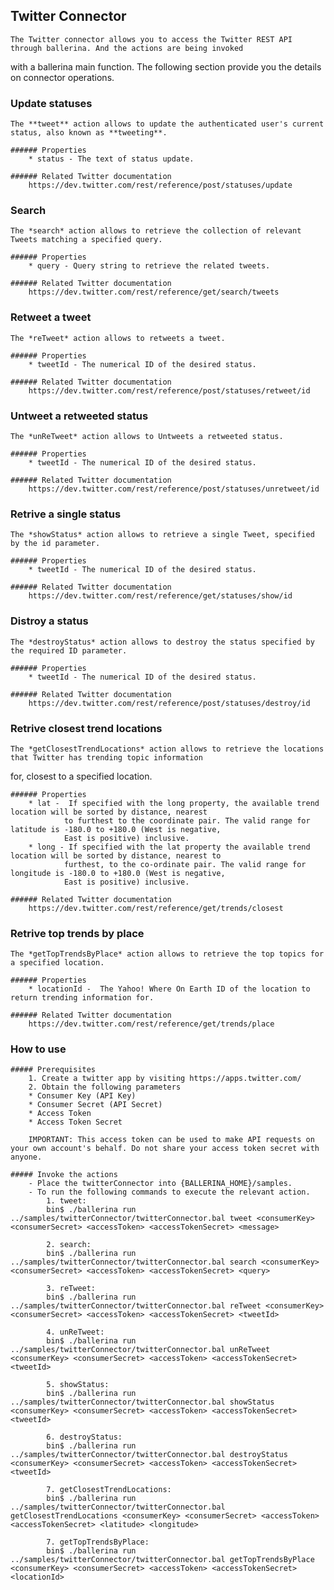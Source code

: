 ## Twitter Connector

    The Twitter connector allows you to access the Twitter REST API through ballerina. And the actions are being invoked
with a ballerina main function. The following section provide you the details on connector operations.

### Update statuses
    The **tweet** action allows to update the authenticated user's current status, also known as **tweeting**.

    ###### Properties
        * status - The text of status update.

    ###### Related Twitter documentation
        https://dev.twitter.com/rest/reference/post/statuses/update

### Search
    The *search* action allows to retrieve the collection of relevant Tweets matching a specified query.

    ###### Properties
        * query - Query string to retrieve the related tweets.

    ###### Related Twitter documentation
        https://dev.twitter.com/rest/reference/get/search/tweets

### Retweet a tweet
    The *reTweet* action allows to retweets a tweet.

    ###### Properties
        * tweetId - The numerical ID of the desired status.

    ###### Related Twitter documentation
        https://dev.twitter.com/rest/reference/post/statuses/retweet/id

### Untweet a retweeted status
    The *unReTweet* action allows to Untweets a retweeted status.

    ###### Properties
        * tweetId - The numerical ID of the desired status.

    ###### Related Twitter documentation
        https://dev.twitter.com/rest/reference/post/statuses/unretweet/id

### Retrive a single status
    The *showStatus* action allows to retrieve a single Tweet, specified by the id parameter.

    ###### Properties
        * tweetId - The numerical ID of the desired status.

    ###### Related Twitter documentation
        https://dev.twitter.com/rest/reference/get/statuses/show/id

### Distroy a status
    The *destroyStatus* action allows to destroy the status specified by the required ID parameter.

    ###### Properties
        * tweetId - The numerical ID of the desired status.

    ###### Related Twitter documentation
        https://dev.twitter.com/rest/reference/post/statuses/destroy/id

### Retrive closest trend locations
    The *getClosestTrendLocations* action allows to retrieve the locations that Twitter has trending topic information
for, closest to a specified location.

    ###### Properties
        * lat -  If specified with the long property, the available trend location will be sorted by distance, nearest
                to furthest to the coordinate pair. The valid range for latitude is -180.0 to +180.0 (West is negative,
                East is positive) inclusive.
        * long - If specified with the lat property the available trend location will be sorted by distance, nearest to
                furthest, to the co-ordinate pair. The valid range for longitude is -180.0 to +180.0 (West is negative,
                East is positive) inclusive.

    ###### Related Twitter documentation
        https://dev.twitter.com/rest/reference/get/trends/closest

### Retrive top trends by place
    The *getTopTrendsByPlace* action allows to retrieve the top topics for a specified location.

    ###### Properties
        * locationId -  The Yahoo! Where On Earth ID of the location to return trending information for.

    ###### Related Twitter documentation
        https://dev.twitter.com/rest/reference/get/trends/place

### How to use

    ##### Prerequisites
        1. Create a twitter app by visiting https://apps.twitter.com/
        2. Obtain the following parameters
        * Consumer Key (API Key)
        * Consumer Secret (API Secret)
        * Access Token
        * Access Token Secret

        IMPORTANT: This access token can be used to make API requests on your own account's behalf. Do not share your access token secret with anyone.

    ##### Invoke the actions
        - Place the twitterConnector into {BALLERINA_HOME}/samples.
        - To run the following commands to execute the relevant action.
            1. tweet:
            bin$ ./ballerina run ../samples/twitterConnector/twitterConnector.bal tweet <consumerKey> <consumerSecret> <accessToken> <accessTokenSecret> <message>

            2. search:
            bin$ ./ballerina run ../samples/twitterConnector/twitterConnector.bal search <consumerKey> <consumerSecret> <accessToken> <accessTokenSecret> <query>

            3. reTweet:
            bin$ ./ballerina run ../samples/twitterConnector/twitterConnector.bal reTweet <consumerKey> <consumerSecret> <accessToken> <accessTokenSecret> <tweetId>

            4. unReTweet:
            bin$ ./ballerina run ../samples/twitterConnector/twitterConnector.bal unReTweet <consumerKey> <consumerSecret> <accessToken> <accessTokenSecret> <tweetId>

            5. showStatus:
            bin$ ./ballerina run ../samples/twitterConnector/twitterConnector.bal showStatus <consumerKey> <consumerSecret> <accessToken> <accessTokenSecret> <tweetId>

            6. destroyStatus:
            bin$ ./ballerina run ../samples/twitterConnector/twitterConnector.bal destroyStatus <consumerKey> <consumerSecret> <accessToken> <accessTokenSecret> <tweetId>

            7. getClosestTrendLocations:
            bin$ ./ballerina run ../samples/twitterConnector/twitterConnector.bal getClosestTrendLocations <consumerKey> <consumerSecret> <accessToken> <accessTokenSecret> <latitude> <longitude>

            7. getTopTrendsByPlace:
            bin$ ./ballerina run ../samples/twitterConnector/twitterConnector.bal getTopTrendsByPlace <consumerKey> <consumerSecret> <accessToken> <accessTokenSecret> <locationId>

